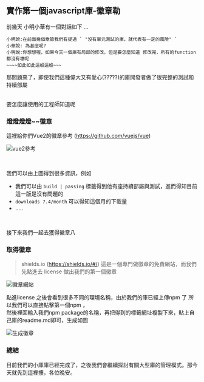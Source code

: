 ## 實作第一個javascript庫-徽章勒

前幾天 小明小華有一個對話如下
...

```
小明說:在前面幾個章節我們有提過 ` "沒有單元測試的庫，就代表有一定的風險" `
小華說: 為甚麼呢?
小明說:你想想喔，如果今天一個庫有局部的修改，但是要怎麼知道 修改完，所有的function都沒有壞呢
~~~~如此如此這般這般~~~
```


那問題來了，即使我們這種偉大又有愛心(?????)的庫開發者做了很完整的測試和持續部屬

</br>
要怎麼讓使用的工程師知道呢



### 燈燈燈燈~~徽章

這裡給你們Vue2的徽章參考 (https://github.com/vuejs/vue)

![vue2參考](https://raw.githubusercontent.com/tp953704/IT-Contest/master/img/%E5%BE%BD%E7%AB%A0/1598675436480.jpg)


</br>

我們可以由上圖得到很多資訊，例如
- 我們可以由 `build | passing` 標籤得到他有座持續部屬與測試，進而得知目前這一版是沒有問題的
- `downloads 7.4/month` 可以得知這個月的下載量
- .....

</br>

接下來我們一起去獲得徽章八

### 取得徽章

> shields.io (https://shields.io/#/) 這是一個專門做徽章的免費網站，而我們先點進去 license 做出我們的第一個徽章

![徽章網站](https://raw.githubusercontent.com/tp953704/IT-Contest/master/img/%E5%BE%BD%E7%AB%A0/%E5%BE%BD%E7%AB%A0%E7%B6%B2%E7%AB%99.jpg)
    
 
 
 點進license 之後會看到很多不同的環境名稱，由於我們的庫已經上傳npm 了 所以我們可以直接點擊第一個npm ，
 </br>
 然後裡面輸入我們npm package的名稱，再把得到的標籤網址複製下來，貼上自己庫的readme.md即可，生成如圖
 
 ![生成徽章](https://raw.githubusercontent.com/tp953704/IT-Contest/master/img/%E5%BE%BD%E7%AB%A0/%E7%94%9F%E6%88%90URL.jpg) 
 
 
 ### 總結
 目前我們的小庫庫已經完成了，之後我們會繼續探討有關大型庫的管理模式。那今天就先到這裡摟，各位晚安。

